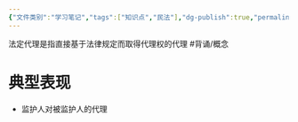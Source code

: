 ```yaml
---
{"文件类别":"学习笔记","tags":["知识点","民法"],"dg-publish":true,"permalink":"/学习笔记studyup/民法总论/法定代理/","dgPassFrontmatter":true,"created":"2024-07-31T16:07:07.021+08:00","updated":"2024-10-23T12:15:41.178+08:00"}
---
```


法定代理是指直接基于法律规定而取得代理权的代理 #背诵/概念 
# 典型表现
- 监护人对被监护人的代理